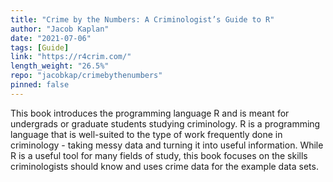 ```yaml
---
title: "Crime by the Numbers: A Criminologist’s Guide to R"
author: "Jacob Kaplan"
date: "2021-07-06"
tags: [Guide]
link: "https://r4crim.com/"
length_weight: "26.5%"
repo: "jacobkap/crimebythenumbers"
pinned: false
---
```


This book introduces the programming language R and is meant for undergrads or graduate students studying criminology. R is a programming language that is well-suited to the type of work frequently done in criminology - taking messy data and turning it into useful information. While R is a useful tool for many fields of study, this book focuses on the skills criminologists should know and uses crime data for the example data sets.
